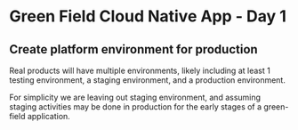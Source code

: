 # Green Field Cloud Native App - Day 1

## Create platform environment for production

Real products will have multiple environments,
likely including at least 1 testing environment,
a staging environment,
and a production environment.

For simplicity we are leaving out staging environment,
and assuming staging activities may be done in production for the early
stages of a green-field application.
